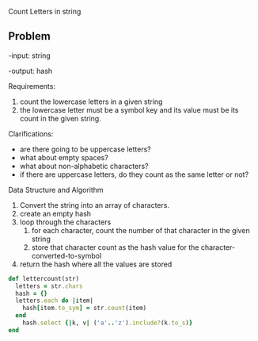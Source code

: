 Count Letters in string

## Problem

-input: string

-output: hash

Requirements:

1. count the lowercase letters in a given string
2. the lowercase letter must be a symbol key and its value must be its count in the given string.

Clarifications:

* are there going to be uppercase letters?
* what about empty spaces?
* what about non-alphabetic characters?
* if there are uppercase letters, do they count as the same letter or not?

Data Structure and Algorithm

1. Convert the string into an array of characters.
2. create an empty hash
3. loop through the characters
   1. for each character, count the number of that character in the given string
   2. store that character count as the hash value for the character-converted-to-symbol
4. return the hash where all the values are stored

```ruby
def lettercount(str)
  letters = str.chars
  hash = {}
  letters.each do |item|
    hash[item.to_sym] = str.count(item)
  end
 	hash.select {|k, v| ('a'..'z').include?(k.to_s)}
end
```

